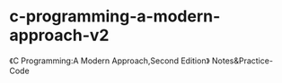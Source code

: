 # c-programming-a-modern-approach-v2
《C Programming:A Modern Approach,Second Edition》 Notes&amp;Practice-Code
